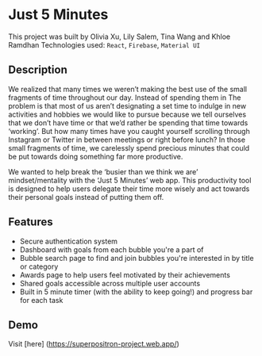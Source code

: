 # Just 5 Minutes

This project was built by Olivia Xu, Lily Salem, Tina Wang and Khloe Ramdhan
Technologies used: `React`, `Firebase`, `Material UI`

## Description
We realized that many times we weren’t making the best use of the small fragments of time throughout our day. Instead of spending them in
The problem is that most of us aren’t designating a set time to indulge in new activities and hobbies we would like to pursue because we tell ourselves that we don’t have time or that we’d rather be spending that time towards ‘working’. But how many times have you caught yourself scrolling through Instagram or Twitter in between meetings or right before lunch? In those small fragments of time, we carelessly spend precious minutes that could be put towards doing something far more productive.

We wanted to help break the ‘busier than we think we are’ mindset/mentality with the ‘Just 5 Minutes’ web app. This productivity tool is designed to help users delegate their time more wisely and act towards their personal goals instead of putting them off. 

## Features
* Secure authentication system
* Dashboard with goals from each bubble you're a part of
* Bubble search page to find and join bubbles you're interested in by title or category
* Awards page to help users feel motivated by their achievements
* Shared goals accessible across multiple user accounts
* Built in 5 minute timer (with the ability to keep going!) and progress bar for each task

## Demo
Visit [here] (https://superpositron-project.web.app/)

